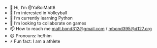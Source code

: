 - 👋 Hi, I’m @YaBoiMatt8
- 👀 I’m interested in Volleyball
- 🌱 I’m currently learning Python
- 💞️ I’m looking to collaborate on games
- 📫 How to reach me matt.bond312@gmail.com / mbond395@d127.org
- 😄 Pronouns: he/him
- ⚡ Fun fact: I am a athlete

<!---
YaBoiMatt8/YaBoiMatt8 is a ✨ special ✨ repository because its `README.md` (this file) appears on your GitHub profile.
You can click the Preview link to take a look at your changes.
--->

